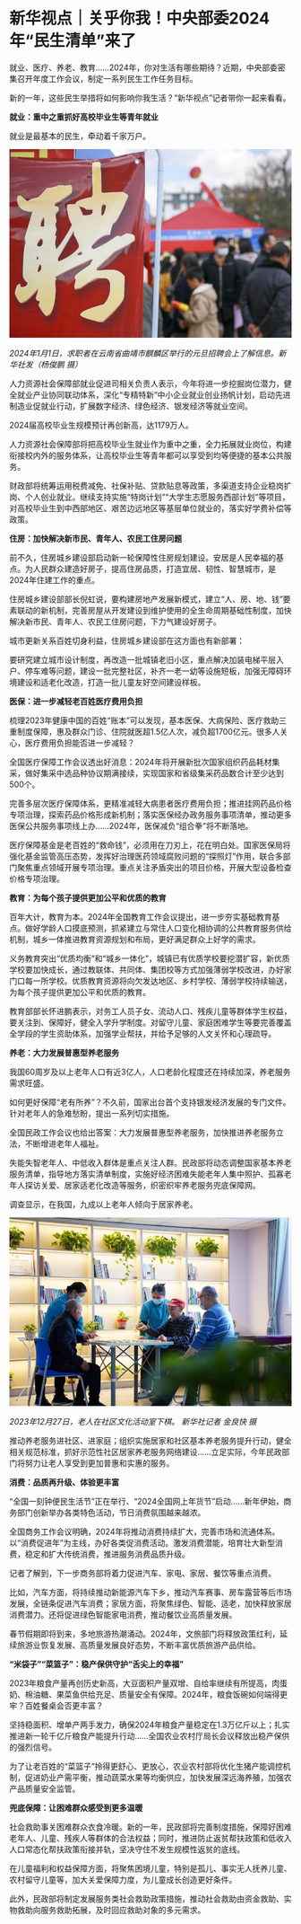 # 新华视点｜关乎你我！中央部委2024年“民生清单”来了

就业、医疗、养老、教育……2024年，你对生活有哪些期待？近期，中央部委密集召开年度工作会议，制定一系列民生工作任务目标。

新的一年，这些民生举措将如何影响你我生活？“新华视点”记者带你一起来看看。

**就业：重中之重抓好高校毕业生等青年就业**

就业是最基本的民生，牵动着千家万户。

![29ccb0c66de0602367bd7b16621db8fe.jpg](https://raw.githubusercontent.com/qqhsx/qqnews_image/main/2024/01/24/新华视点｜关乎你我！中央部委2024年“民生清单”来了/29ccb0c66de0602367bd7b16621db8fe.jpg)

_2024年1月1日，求职者在云南省曲靖市麒麟区举行的元旦招聘会上了解信息。新华社发（杨俊鹏 摄）_

人力资源社会保障部就业促进司相关负责人表示，今年将进一步挖掘岗位潜力，健全就业产业协同联动体系，深化“专精特新”中小企业就业创业扬帆计划，启动先进制造业促就业行动，扩展数字经济、绿色经济、银发经济等就业空间。

2024届高校毕业生规模预计再创新高，达1179万人。

人力资源社会保障部将把高校毕业生就业作为重中之重，全力拓展就业岗位，构建衔接校内外的服务体系，让高校毕业生等青年都可以享受到均等便捷的基本公共服务。

财政部将统筹运用税费减免、社保补贴、贷款贴息等政策，多渠道支持企业稳岗扩岗、个人创业就业。继续支持实施“特岗计划”“大学生志愿服务西部计划”等项目，对高校毕业生到中西部地区、艰苦边远地区等基层单位就业的，落实好学费补偿等政策。

**住房：加快解决新市民、青年人、农民工住房问题**

前不久，住房城乡建设部启动新一轮保障性住房规划建设。安居是人民幸福的基点。为人民群众建造好房子，提高住房品质，打造宜居、韧性、智慧城市，是2024年住建工作的重点。

住房城乡建设部部长倪虹说，要构建房地产发展新模式，建立“人、房、地、钱”要素联动的新机制，完善房屋从开发建设到维护使用的全生命周期基础性制度，加快解决新市民、青年人、农民工住房问题，下力气建设好房子。

城市更新关系百姓切身利益，住房城乡建设部在这方面也有新部署：

要研究建立城市设计制度，再改造一批城镇老旧小区，重点解决加装电梯平层入户、停车难等问题，建设一批完整社区，补齐一老一幼等设施短板，加强无障碍环境建设和适老化改造，打造一批儿童友好空间建设样板。

**医保：进一步减轻老百姓医疗费用负担**

梳理2023年健康中国的百姓“账本”可以发现，基本医保、大病保险、医疗救助三重制度保障，惠及群众门诊、住院就医超1.5亿人次，减负超1700亿元。很多人关心，医疗费用负担能否进一步减轻？

全国医疗保障工作会议透出好消息：2024年将开展新批次国家组织药品耗材集采，做好集采中选品种协议期满接续，实现国家和省级集采药品数合计至少达到500个。

完善多层次医疗保障体系，更精准减轻大病患者医疗费用负担；推进挂网药品价格专项治理，探索药品价格形成新机制；落实医保经办政务服务事项清单，推动更多医保公共服务事项线上办……2024年，医保减负“组合拳”将不断落地。

医疗保障基金是老百姓的“救命钱”，必须用在刀刃上，花在明白处。国家医保局将强化基金监管高压态势，发挥好治理医药领域腐败问题的“探照灯”作用，联合多部门聚焦重点领域开展专项治理。重点关注矛盾突出的项目价格，开展大型设备检查价格专项治理。

**教育：为每个孩子提供更加公平和优质的教育**

百年大计，教育为本。2024年全国教育工作会议提出，进一步夯实基础教育基点。做好学龄人口摸底预测，抓紧建立与常住人口变化相协调的公共教育服务供给机制，城乡一体推进教育资源规划和布局，更好满足群众上好学的需求。

义务教育突出“优质均衡”和“城乡一体化”，城镇已有优质学校要挖潜扩容，新优质学校要加快成长，通过教联体、共同体、集团校等方式加强薄弱学校改进，办好家门口每一所学校。优质教育资源将向欠发达地区、乡村学校、薄弱学校持续输送，为每个孩子提供更加公平和优质的教育。

教育部部长怀进鹏表示，对务工人员子女、流动人口、残疾儿童等群体学生权益，要关注到、保障好，健全入学升学制度。对留守儿童、家庭困难学生等要完善覆盖全学段的学生资助体系，加强学业帮扶，并给予足够的人文关怀和心理疏导。

**养老：大力发展普惠型养老服务**

我国60周岁及以上老年人口有近3亿人，人口老龄化程度还在持续加深，养老服务需求旺盛。

如何更好保障“老有所养”？不久前，国家出台首个支持银发经济发展的专门文件。针对老年人的急难愁盼，提出一系列切实措施。

全国民政工作会议也给出答案：大力发展普惠型养老服务，加快推进养老服务立法，不断增进老年人福祉。

失能失智老年人、中低收入群体是重点关注人群。民政部将动态调整国家基本养老服务清单，指导地方落实清单制度，实施好经济困难失能老年人集中照护、孤寡老年人探访关爱、居家适老化改造等服务，织密织牢养老服务兜底保障网。

调查显示，在我国，九成以上老年人倾向于居家养老。

![f23e0cc0e4120f27d272731bc4fbe430.jpg](https://raw.githubusercontent.com/qqhsx/qqnews_image/main/2024/01/24/新华视点｜关乎你我！中央部委2024年“民生清单”来了/f23e0cc0e4120f27d272731bc4fbe430.jpg)

_2023年12月27日，老人在社区文化活动室下棋。 新华社记者 金良快 摄_

推动养老服务进社区、进家庭；组织实施居家和社区基本养老服务提升行动，健全相关规范标准，抓好示范性社区居家养老服务网络建设……立足实际，今年民政部门将努力让老人享受到更加普惠和实惠的服务。

**消费：品质再升级、体验更丰富**

“全国一刻钟便民生活节”正在举行、“2024全国网上年货节”启动……新年伊始，商务部门创新举办各类特色活动，节日消费氛围越来越浓。

全国商务工作会议明确，2024年将推动消费持续扩大，完善市场和流通体系。以“消费促进年”为主线，办好各类促消费活动。激发消费潜能，培育壮大新型消费，稳定和扩大传统消费，推进服务消费品质升级。

记者了解到，下一步商务部将着力促进汽车、家电、家居、餐饮等重点消费。

比如，汽车方面，将持续推动新能源汽车下乡，推动汽车赛事、房车露营等后市场发展，全链条促进汽车消费；家居方面，将聚焦绿色、智能、适老，加快释放家居消费潜力。还将促进绿色智能家电消费，推动餐饮业高质量发展。

春节假期即将到来，多地旅游热潮涌动。2024年，文旅部门将释放政策红利，延续旅游业恢复发展、高质量发展良好态势，不断丰富优质旅游产品供给。

**“米袋子”“菜篮子”：稳产保供守护“舌尖上的幸福”**

2023年粮食产量再创历史新高，大豆面积产量双增、自给率继续有所提高，肉蛋奶、棉油糖、果菜鱼供给充足、质量安全有保障。2024年，粮食饭碗如何端得更牢？百姓餐桌会否更丰富？

坚持稳面积、增单产两手发力，确保2024年粮食产量稳定在1.3万亿斤以上；扎实推进新一轮千亿斤粮食产能提升行动……全国农业农村厅局长会议释放出稳产保供的强烈信号。

为了让老百姓的“菜篮子”拎得更舒心、更放心，农业农村部将优化生猪产能调控机制，促进奶业产需平衡，推动蔬菜水果等均衡供应，加快发展深远海养殖，加强农产品质量安全监管。

**兜底保障：让困难群众感受到更多温暖**

社会救助事关困难群众衣食冷暖。新的一年，民政部将完善制度措施，保障好困难老年人、儿童、残疾人等群体的合法权益；同时，推进防止返贫帮扶政策和低收入人口常态化帮扶政策衔接并轨，坚决守住不发生规模性返贫的底线。

在儿童福利和权益保障方面，将聚焦困境儿童，特别是孤儿、事实无人抚养儿童、农村留守儿童等，加大关爱保障力度，为儿童成长创造更好条件。

此外，民政部将制定发展服务类社会救助政策措施，推动社会救助由资金救助、实物救助向服务救助拓展，及时回应救助对象的多元需求。


